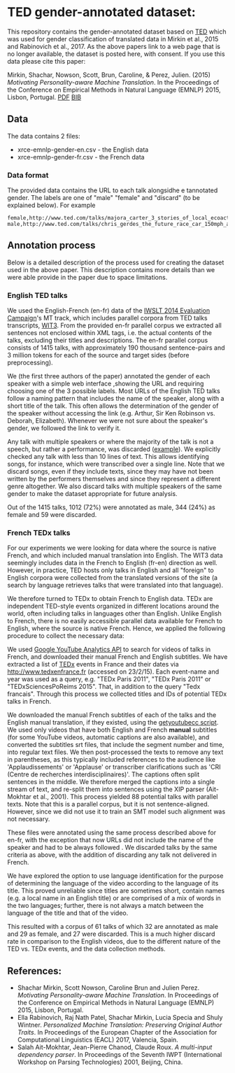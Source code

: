 # TED gender-annotated dataset:

This repository contains the gender-annotated dataset based on [TED](https://ted.com) which was used for gender classification of translated data in Mirkin et al., 2015 and Rabinovich et al., 2017.
As the above papers link to a web page that is no longer available, the dataset is posted here, with consent. If you use this data please cite this paper:

Mirkin, Shachar, Nowson, Scott, Brun, Caroline, & Perez, Julien. (2015) *Motivating Personality-aware Machine Translation*. In the Proceedings of the Conference on Empirical Methods in Natural Language (EMNLP) 2015, Lisbon, Portugal. [PDF](http://aclweb.org/anthology/D/D15/D15-1130.pdf) [BIB](http://www.emnlp2015.org/proceedings/EMNLP/bib/EMNLP130.bib)

## Data 

The data contains 2 files:
- xrce-emnlp-gender-en.csv - the English data
- xrce-emnlp-gender-fr.csv - the French data

### Data format

The provided data contains the URL to each talk alongsidhe e tannotated gender. The labels are one of "male" "female" and "discard" (to be explained below). For example

```
female,http://www.ted.com/talks/majora_carter_3_stories_of_local_ecoactivism.html
male,http://www.ted.com/talks/chris_gerdes_the_future_race_car_150mph_and_no_driver.html
```
 
## Annotation process

Below is a detailed description of the process used for creating the dataset used in the above paper. This description contains more details than we were able provide in the paper due to space limitations.

### English TED talks

We used the English-French (en-fr) data of the [IWSLT 2014 Evaluation Campaign](https://wit3.fbk.eu/mt.php?release=2014-01)'s MT track, which includes parallel corpora from TED talks transcripts, [WIT3](https://wit3.fbk.eu). From the provided en-fr parallel corpus we extracted all sentences not enclosed within XML tags, i.e. the actual contents of the talks, excluding their titles and descriptions. The en-fr parallel corpus consists of 1415 talks, with approximately 190 thousand sentence-pairs and 3 million tokens for each of the source and target sides (before preprocessing).

We (the first three authors of the paper) annotated the gender of each speaker with a simple web interface ,showing the URL and requiring choosing one of the 3 possible labels. Most URLs of the English TED talks follow a naming pattern that includes the name of the speaker, along with a short title of the talk. This often allows the determination of the gender of the speaker without accessing the link (e.g. Arthur, Sir Ken Robinson vs. Deborah, Elizabeth). Whenever we were not sure about the speaker's gender, we followed the link to verify it.

Any talk with multiple speakers or where the majority of the talk is not a speech, but rather a performance, was discarded ([example](https://web.archive.org/web/20170428020659/http://www.ted.com/talks/raul_midon_plays_everybody_and_peace_on_earth.html)). We explicitly checked any talk with less than 10 lines of text. This allows identifying songs, for instance, which were transcribed over a single line. Note that we discard songs, even if they include texts, since they may have not been written by the performers themselves and since they represent a different genre altogether. We also discard talks with multiple speakers of the same gender to make the dataset appropriate for future analysis.

Out of the 1415 talks, 1012 (72%) were annotated as male, 344 (24%) as female and 59 were discarded.


### French TEDx talks

For our experiments we were looking for data where the source is native French, and which included manual translation into English. The WIT3 data seemingly includes data in the French to English (fr-en) direction as well. However, in practice, TED hosts only talks in English and all "foreign" to English corpora were collected from the translated versions of the site (a search by language retrieves talks that were translated into that language).

We therefore turned to TEDx to obtain French to English data. TEDx are independent TED-style events organized in different locations around the world, often including talks in languages other than English. Unlike English to French, there is no easily accessible parallel data available for French to English, where the source is native French. Hence, we applied the following procedure to collect the necessary data:

We used [Google YouTube Analytics API](https://developers.google.com/youtube/analytics) to search for videos of talks in French, and downloaded their manual French and English subtitles. We have extracted a list of [TEDx](https://www.ted.com/watch/tedx-talks) events in France and their dates via http://www.tedxenfrance.fr (accessed on 23/2/15). Each event-name and year was used as a query, e.g. "TEDx Paris 2011", "TEDx Paris 2011" or "TEDxSciencesPoReims 2015". That, in addition to the query "Tedx francais". Through this process we collected titles and IDs of potential TEDx talks in French.

We downloaded the manual French subtitles of each of the talks and the English manual translation, if they existed, using the [getyoutubecc script](https://github.com/ihinojal/getyoutubecc). 
We used only videos that have both English and French **manual** subtitles (for some YouTube videos, automatic captions are also available), and converted the subtitles srt files, that include the segment number and time, into regular text files. 
We then post-processed the texts to remove any text in parentheses, as this typically included references to the audience like 'Applaudissements' or 'Applause' or transcriber clarifications such as 'CRI (Centre de recherches interdisciplinaires)'. The captions often split sentences in the middle. We therefore merged the captions into a single stream of text, and re-split them into sentences using the XIP parser (Ait-Mokhtar et al., 2001). This process yielded 88 potential talks with parallel texts. Note that this is a parallel corpus, but it is not sentence-aligned. However, since we did not use it to train an SMT model such alignment was not necessary.

These files were annotated using the same process described above for en-fr, with the exception that now URLs did not include the name of the speaker and had to be always followed . We discarded talks by the same criteria as above, with the addition of discarding any talk not delivered in French.

We have explored the option to use language identification for the purpose of determining the language of the video according to the language of its title. This proved unreliable since titles are sometimes short, contain names (e.g. a local name in an English title) or are comprised of a mix of words in the two languages; further, there is not always a match between the language of the title and that of the video.

This resulted with a corpus of 61 talks of which 32 are annotated as male and 29 as female, and 27 were discarded. This is a much higher discard rate in comparison to the English videos, due to the different nature of the TED vs. TEDx events, and the data collection methods.


## References:
- Shachar Mirkin, Scott Nowson, Caroline Brun and Julien Perez. *Motivating Personality-aware Machine Translation*. In Proceedings of the Conference on Empirical Methods in Natural Language (EMNLP) 2015, Lisbon, Portugal. 
- Ella Rabinovich, Raj Nath Patel, Shachar Mirkin, Lucia Specia and Shuly Wintner. *Personalized Machine Translation: Preserving Original Author Traits*. In Proceedings of the European Chapter of the Association for Computational Linguistics (EACL) 2017, Valencia, Spain.
- Salah Ait-Mokhtar, Jean-Pierre Chanod, Claude Roux. *A multi-input dependency parser*. In Proceedings of the Seventh IWPT (International Workshop on Parsing Technologies) 2001, Beijing, China.
